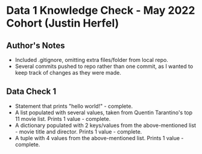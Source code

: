 # Data 1 Knowledge Check - May 2022 Cohort (Justin Herfel)

## Author's Notes

* Included .gitignore, omitting extra files/folder from local repo.
* Several commits pushed to repo rather than one commit, as I wanted to keep track of changes as they were made.

## Data Check 1

* Statement that prints "hello world!" - complete.
* A list populated with several values, taken from Quentin Tarantino's top 11 movie list. Prints 1 value - complete.
* A dictionary populated with 2 keys/values from the above-mentioned list - movie title and director. Prints 1 value - complete.
* A tuple with 4 values from the above-mentioned list. Prints 1 value - complete.